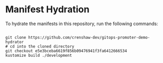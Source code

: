 
# Manifest Hydration

To hydrate the manifests in this repository, run the following commands:

```shell

git clone https://github.com/crenshaw-dev/gitops-promoter-demo-hydrator
# cd into the cloned directory
git checkout e5e3bceba6619f856b09476941f3fa6412666534
kustomize build ./development
```